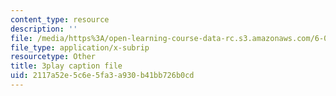 ```yaml
---
content_type: resource
description: ''
file: /media/https%3A/open-learning-course-data-rc.s3.amazonaws.com/6-00sc-introduction-to-computer-science-and-programming-spring-2011/2117a52e5c6e5fa3a930b41bb726b0cd_C2BBAW78fYg.vtt
file_type: application/x-subrip
resourcetype: Other
title: 3play caption file
uid: 2117a52e-5c6e-5fa3-a930-b41bb726b0cd
---
```

